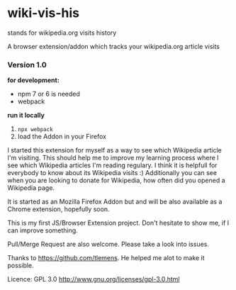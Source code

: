 # wiki-vis-his

stands for wikipedia.org visits history

A browser extension/addon which tracks your wikipedia.org article visits

### Version 1.0

**for development:**

* npm 7 or 6 is needed
* webpack

**run it locally**

1. `npx webpack`
2. load the Addon in your Firefox

I started this extension for myself as a way to see which Wikipedia article I'm visiting. This should help me to improve
my learning process where I see which Wikipedia articles I'm reading regulary. I think it is helpfull for everybody to
know about its Wikipedia visits :)
Additionally you can see when you are looking to donate for Wikipedia, how often did you opened a Wikipedia page.

It is started as an Mozilla Firefox Addon but and will be also available as a Chrome extension, hopefully soon.

This is my first JS/Browser Extension project. Don't hesitate to show me, if I can improve something.

Pull/Merge Request are also welcome. Please take a look into issues.

Thanks to https://github.com/tlemens. He helped me alot to make it possible.

Licence: GPL 3.0 http://www.gnu.org/licenses/gpl-3.0.html
